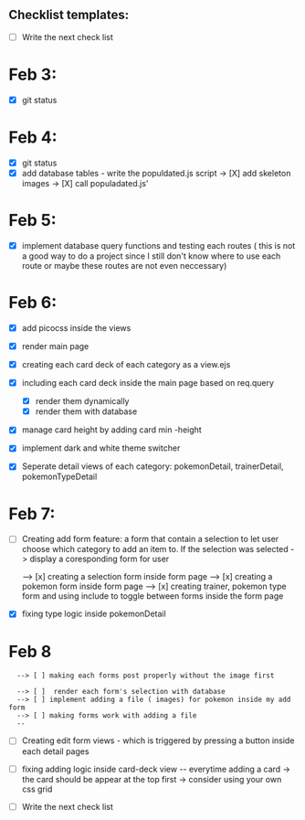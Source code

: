 ## Checklist templates:

- [ ] Write the next check list

# Feb 3:

- [x] git status

# Feb 4:

- [x] git status
- [x] add database tables - write the populdated.js script
      -> [X] add skeleton images
      -> [X] call populadated.js'

# Feb 5:

- [x] implement database query functions and testing each routes ( this is not a good way to do a project since I still don't know where to use each route or maybe these routes are not even neccessary)

# Feb 6:

- [x] add picocss inside the views
- [x] render main page
- [x] creating each card deck of each category as a view.ejs
- [x] including each card deck inside the main page based on
      req.query

  - [x] render them dynamically
  - [x] render them with database

- [x] manage card height by adding card min -height
- [x] implement dark and white theme switcher
- [x] Seperate detail views of each category: pokemonDetail, trainerDetail, pokemonTypeDetail

# Feb 7:

- [ ] Creating add form feature:
      a form that contain a selection to let user choose which category to add an item to. If the selection was selected ->
      display a coresponding form for user

  --> [x] creating a selection form inside form page
  --> [x] creating a pokemon form inside form page
  --> [x] creating trainer, pokemon type form and using include to toggle between forms inside the form page

- [x] fixing type logic inside pokemonDetail

# Feb 8

      --> [ ] making each forms post properly without the image first

      --> [ ]  render each form's selection with database
      --> [ ] implement adding a file ( images) for pokemon inside my add form
      --> [ ] making forms work with adding a file
      --

- [ ] Creating edit form views - which is triggered by pressing a button inside each detail pages

- [ ] fixing adding logic inside card-deck view -- everytime adding a card -> the card should be appear at the top first
      -> consider using your own css grid
- [ ] Write the next check list
